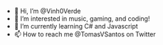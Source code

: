 - 👋 Hi, I’m @Vinh0Verde
- 👀 I’m interested in music, gaming, and coding!
- 🌱 I’m currently learning C# and Javascript
- 📫 How to reach me @TomasVSantos on Twitter

<!---
Vinh0Verde/Vinh0Verde is a ✨ special ✨ repository because its `README.md` (this file) appears on your GitHub profile.
You can click the Preview link to take a look at your changes.
--->

